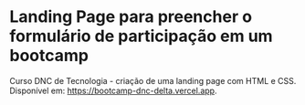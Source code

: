 # Landing Page para preencher o formulário de participação em um bootcamp
Curso DNC de Tecnologia - criação de uma landing page com HTML e CSS.
Disponível em: https://bootcamp-dnc-delta.vercel.app.
